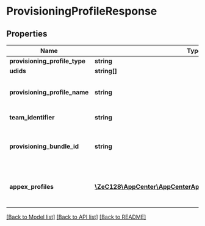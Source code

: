 # ProvisioningProfileResponse

## Properties
Name | Type | Description | Notes
------------ | ------------- | ------------- | -------------
**provisioning_profile_type** | **string** |  | 
**udids** | **string[]** |  | [optional] 
**provisioning_profile_name** | **string** | The name of the provisioning profile. | [optional] 
**team_identifier** | **string** | The team identifier. | [optional] 
**provisioning_bundle_id** | **string** | The bundle identifier associated with the profile. | [optional] 
**appex_profiles** | [**\ZeC128\AppCenter\AppCenterApi\ProvisioningProfileResponse[]**](ProvisioningProfileResponse.md) | Array of provisioning profiles for any app extensions | [optional] 

[[Back to Model list]](../README.md#documentation-for-models) [[Back to API list]](../README.md#documentation-for-api-endpoints) [[Back to README]](../README.md)


